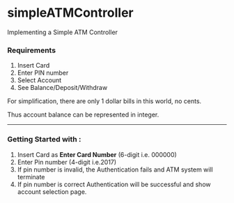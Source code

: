 # simpleATMController
Implementing a Simple ATM Controller

### Requirements

1. Insert Card 
2. Enter PIN number  
3. Select Account  
4. See Balance/Deposit/Withdraw

For simplification, there are only 1 dollar bills in this world, no cents. 

Thus account balance can be represented in integer.

---

### Getting Started with : 

1. Insert Card as **Enter Card Number** (6-digit i.e. 000000)
2. Enter Pin number (4-digit i.e.2017)
3. If pin number is invalid, the Authentication fails and ATM system will terminate
4. If pin number is correct Authentication will be successful and show account selection page. 
